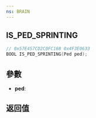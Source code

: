 ```yaml
---
ns: BRAIN
---
```

## IS_PED_SPRINTING

```c
// 0x57E457CD2C0FC168 0x4F3E0633
BOOL IS_PED_SPRINTING(Ped ped);
```


## 參數
* **ped**: 

## 返回值
